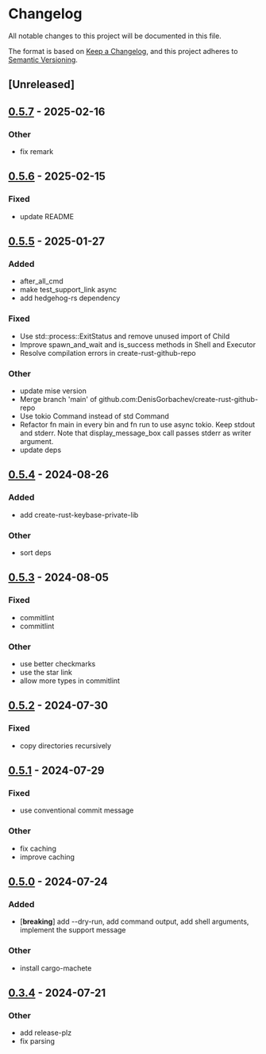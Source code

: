 # Changelog

All notable changes to this project will be documented in this file.

The format is based on [Keep a Changelog](https://keepachangelog.com/en/1.0.0/),
and this project adheres to [Semantic Versioning](https://semver.org/spec/v2.0.0.html).

## [Unreleased]

## [0.5.7](https://github.com/DenisGorbachev/create-rust-github-repo/compare/v0.5.6...v0.5.7) - 2025-02-16

### Other

- fix remark

## [0.5.6](https://github.com/DenisGorbachev/create-rust-github-repo/compare/v0.5.5...v0.5.6) - 2025-02-15

### Fixed

- update README

## [0.5.5](https://github.com/DenisGorbachev/create-rust-github-repo/compare/v0.5.4...v0.5.5) - 2025-01-27

### Added

- after_all_cmd
- make test_support_link async
- add hedgehog-rs dependency

### Fixed

- Use std::process::ExitStatus and remove unused import of Child
- Improve spawn_and_wait and is_success methods in Shell and Executor
- Resolve compilation errors in create-rust-github-repo

### Other

- update mise version
- Merge branch 'main' of github.com:DenisGorbachev/create-rust-github-repo
- Use tokio Command instead of std Command
- Refactor fn main in every bin and fn run to use async tokio. Keep stdout and stderr. Note that display_message_box call passes stderr as writer argument.
- update deps

## [0.5.4](https://github.com/DenisGorbachev/create-rust-github-repo/compare/v0.5.3...v0.5.4) - 2024-08-26

### Added
- add create-rust-keybase-private-lib

### Other
- sort deps

## [0.5.3](https://github.com/DenisGorbachev/create-rust-github-repo/compare/v0.5.2...v0.5.3) - 2024-08-05

### Fixed
- commitlint
- commitlint

### Other
- use better checkmarks
- use the star link
- allow more types in commitlint

## [0.5.2](https://github.com/DenisGorbachev/create-rust-github-repo/compare/v0.5.1...v0.5.2) - 2024-07-30

### Fixed
- copy directories recursively

## [0.5.1](https://github.com/DenisGorbachev/create-rust-github-repo/compare/v0.5.0...v0.5.1) - 2024-07-29

### Fixed
- use conventional commit message

### Other
- fix caching
- improve caching

## [0.5.0](https://github.com/DenisGorbachev/create-rust-github-repo/compare/v0.4.0...v0.5.0) - 2024-07-24

### Added
- [**breaking**] add --dry-run, add command output, add shell arguments, implement the support message

### Other
- install cargo-machete

## [0.3.4](https://github.com/DenisGorbachev/create-rust-github-repo/releases/tag/v0.3.4) - 2024-07-21

### Other

- add release-plz
- fix parsing
